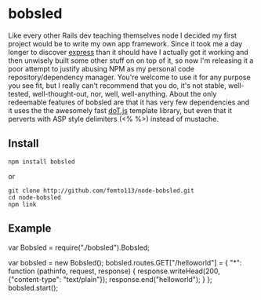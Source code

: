 # bobsled

Like every other Rails dev teaching themselves node I decided my first project would
be to write my own app framework.  Since it took me a day longer to discover
[express](http://expressjs.com/) than it should have I actually got it working
and then unwisely built some other stuff on on top of it, so now I'm releasing it
a poor attempt to justify abusing NPM as my personal code repository/dependency manager.
You're welcome to use it for any purpose you see fit, but I really can't recommend that
you do, it's not stable, well-tested, well-thought-out, nor, well, well-anything.
About the only redeemable features of bobsled are that it has very few dependencies
and it uses the the awesomely fast [doT.js](http://olado.github.com/doT/) template library,
but even that it perverts with ASP style delimiters (<% %>) instead of mustache.

## Install

    npm install bobsled

or

    git clone http://github.com/femto113/node-bobsled.git
    cd node-bobsled
    npm link

## Example

  var Bobsled = require("./bobsled").Bobsled;

  var bobsled = new Bobsled();
  bobsled.routes.GET["/helloworld"] = {
    "*": function (pathinfo, request, response) {
          response.writeHead(200, {"content-type": "text/plain"});
          response.end("helloworld");
        }
  };
  bobsled.start();
